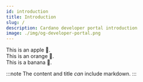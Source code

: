 ```yaml
---
id: introduction
title: Introduction
slug: /
description: Cardano developer portal introduction
image: ./img/og-developer-portal.png
--- 
```


This is an apple 🍎.  
This is an orange 🍊.  
This is a banana 🍌.

:::note
The content and title *can* include markdown.
:::